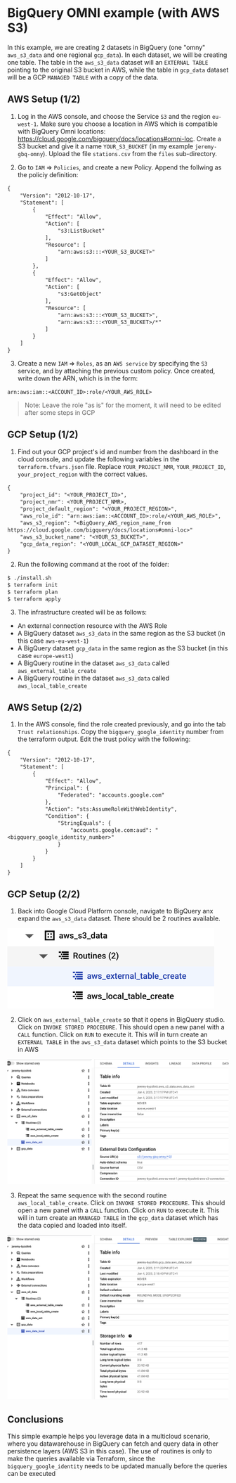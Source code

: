 # BigQuery OMNI example (with AWS S3)

In this example, we are creating 2 datasets in BigQuery (one "omny" `aws_s3_data` and one regional `gcp_data`). In each dataset, we will be creating one table. The table in the `aws_s3_data` dataset will an `EXTERNAL TABLE` pointing to the original S3 bucket in AWS, while the table in `gcp_data` dataset will be a GCP `MANAGED TABLE` with a copy of the data.

## AWS Setup (1/2)

1. Log in the AWS console, and choose the Service `S3` and the region `eu-west-1`. Make sure you choose a location in AWS which is compatible with BigQuery Omni locations: https://cloud.google.com/bigquery/docs/locations#omni-loc. Create a S3 bucket and give it a name `YOUR_S3_BUCKET` (in my example `jeremy-gbq-omny`). Upload the file `stations.csv` from the `files` sub-directory.

2. Go to `IAM` => `Policies`, and create a new Policy. Append the follwing as the policiy definition:

```shell
{
    "Version": "2012-10-17",
    "Statement": [
        {
            "Effect": "Allow",
            "Action": [
                "s3:ListBucket"
            ],
            "Resource": [
                "arn:aws:s3:::<YOUR_S3_BUCKET>"
            ]
        },
        {
            "Effect": "Allow",
            "Action": [
                "s3:GetObject"
            ],
            "Resource": [
                "arn:aws:s3:::<YOUR_S3_BUCKET>",
                "arn:aws:s3:::<YOUR_S3_BUCKET>/*"
            ]
        }
    ]
}
```

3. Create a new `IAM` => `Roles`, as an `AWS service` by specifying the `S3` service, and by attaching the previous custom policy. Once created, write down the ARN, which is in the form:

```shell
arn:aws:iam::<ACCOUNT_ID>:role/<YOUR_AWS_ROLE>
```

> Note: Leave the role "as is" for the moment, it will need to be edited after some steps in GCP



## GCP Setup (1/2)

1. Find out your GCP project's id and number from the dashboard in the cloud console, and update the following variables in the `terraform.tfvars.json` file. Replace `YOUR_PROJECT_NMR`, `YOUR_PROJECT_ID`, `your_project_region` with the correct values. 

```shell
{
    "project_id": "<YOUR_PROJECT_ID>",
    "project_nmr": <YOUR_PROJECT_NMR>,
    "project_default_region": "<YOUR_PROJECT_REGION>",
    "aws_role_id": "arn:aws:iam::<ACCOUNT_ID>:role/<YOUR_AWS_ROLE>",
    "aws_s3_region": "<BigQuery_AWS_region_name_from https://cloud.google.com/bigquery/docs/locations#omni-loc>"
    "aws_s3_bucket_name": "<YOUR_S3_BUCKET>",
    "gcp_data_region": "<YOUR_LOCAL_GCP_DATASET_REGION>"
}
```


2. Run the following command at the root of the folder:
```shell 
$ ./install.sh
$ terraform init
$ terraform plan
$ terraform apply
```


3. The infrastructure created will be as follows:

* An external connection resource with the AWS Role
* A BigQuery dataset `aws_s3_data` in the same region as the S3 bucket (in this case `aws-eu-west-1`)
* A BigQuery dataset `gcp_data` in the same region as the S3 bucket (in this case `europe-west1`)
* A BigQuery routine in the dataset `aws_s3_data` called `aws_external_table_create`
* A BigQuery routine in the dataset `aws_s3_data` called `aws_local_table_create`


## AWS Setup (2/2)

1. In the AWS console, find the role created previously, and go into the tab `Trust relationships`. Copy the `bigquery_google_identity` number from the terraform output. Edit the trust policy with the following:

```shell
{
    "Version": "2012-10-17",
    "Statement": [
        {
            "Effect": "Allow",
            "Principal": {
                "Federated": "accounts.google.com"
            },
            "Action": "sts:AssumeRoleWithWebIdentity",
            "Condition": {
                "StringEquals": {
                    "accounts.google.com:aud": "<bigquery_google_identity_number>"
                }
            }
        }
    ]
}
```


## GCP Setup (2/2)

1. Back into Google Cloud Platform console, navigate to BigQuery anx expand the `aws_s3_data` dataset. There should be 2 routines available.

![](imgs/0.png)

2. Click on `aws_external_table_create` so that it opens in BigQuery studio. Click on `INVOKE STORED PROCEDURE`. This should open a new panel with a `CALL` function. Click on `RUN` to execute it. This will in turn create an `EXTERNAL TABLE` in the `aws_s3_data` dataset which points to the S3 bucket in AWS

![](imgs/1.png)


3. Repeat the same sequence with the second routine `aws_local_table_create`. Click on `INVOKE STORED PROCEDURE`. This should open a new panel with a `CALL` function. Click on `RUN` to execute it. This will in turn create an `MANAGED TABLE` in the `gcp_data` dataset which has the data copied and loaded into itself.

![](imgs/2.png)


## Conclusions
This simple example helps you leverage data in a multicloud scenario, where you datawarehouse in BigQuery can fetch and query data in other persistence layers (AWS S3 in this case). The use of routines is only to make the queries available via Terraform, since the `bigquery_google_identity` needs to be updated manually before the queries can be executed